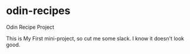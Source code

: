 # odin-recipes
Odin Recipe Project

This is My First mini-project, so cut me some slack. I know it doesn't look good.